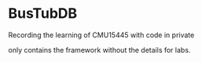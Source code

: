 # BusTubDB
Recording the learning of CMU15445 with code in private

only contains the framework without the details for labs.
